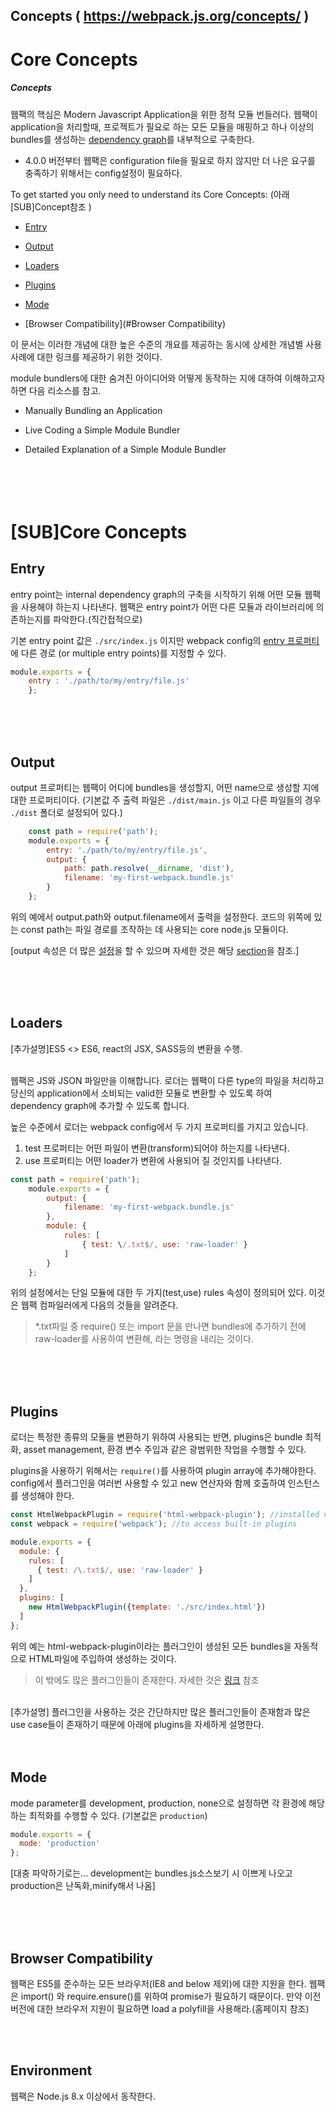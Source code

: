 
Concepts  ( https://webpack.js.org/concepts/ )
---------




# Core Concepts


##### Concepts



웹팩의 핵심은 Modern Javascript Application을 위한 정적 모듈 번들러다. 웹팩이 application을 처리할때, 프로젝트가 필요로 하는 모든 모듈을 매핑하고 하나 이상의 bundles를 생성하는 [dependency graph](https://webpack.js.org/concepts/dependency-graph/)를 내부적으로 구축한다.

*   4.0.0 버전부터 웹팩은 configuration file을 필요로 하지 않지만 더 나은 요구를 충족하기 위해서는 config설정이 필요하다.

To get started you only need to understand its Core Concepts: (아래 [SUB]Concept참조 )

*   [Entry](#Entry)

*   [Output](#Output)

*   [Loaders](#Loaders)

*   [Plugins](#Plugins)

*   [Mode](#Mode)

*   [Browser Compatibility](#Browser Compatibility)

이 문서는 이러한 개념에 대한 높은 수준의 개요를 제공하는 동시에 상세한 개념별 사용 사례에 대한 링크를 제공하기 위한 것이다.

module bundlers에 대한 숨겨진 아이디어와 어떻게 동작하는 지에 대하여 이해하고자 하면 다음 리소스를 참고.

*  Manually Bundling an Application

*  Live Coding a Simple Module Bundler

*  Detailed Explanation of a Simple Module Bundler
<br><br><br><br><br>

# [SUB]Core Concepts


## Entry

entry point는 internal dependency graph의 구축을 시작하기 위해 어떤 모듈 웹팩을 사용해야 하는지 나타낸다. 웹팩은 entry point가 어떤 다른 모듈과 라이브러리에 의존하는지를 파악한다.(직간접적으로)

기본 entry point 값은 `./src/index.js` 이지만  webpack config의 [entry 프로퍼티](https://webpack.js.org/configuration/entry-context/#entry)에 다른 경로 (or multiple entry points)를 지정할 수 있다.

```javascript
module.exports = {
    entry : './path/to/my/entry/file.js'
    };
```


<br><br><br>

## Output

output 프로퍼티는 웹팩이 어디에 bundles을 생성할지, 어떤 name으로 생성할 지에 대한 프로퍼티이다. 
(기본값 주 출력 파일은 `./dist/main.js` 이고 다른 파일들의 경우 `./dist` 폴더로 설정되어 있다.)

```javascript
    const path = require('path');
    module.exports = {
	    entry: './path/to/my/entry/file.js',
	    output: {
		    path: path.resolve(__dirname, 'dist'),
		    filename: 'my-first-webpack.bundle.js'
		}
	};
```

위의 예에서 output.path와 output.filename에서 출력을 설정한다. 코드의 위쪽에 있는 const path는 파일 경로를 조작하는 데 사용되는 core node.js 모듈이다.

[output 속성은 더 많은 [설정](https://webpack.js.org/configuration/output/)을 할 수 있으며 자세한 것은 해당 [section](https://webpack.js.org/concepts/output/)을 참조.]


<br><br><br>

## Loaders

[추가설명]ES5 <> ES6,  react의 JSX, SASS등의 변환을 수행.<br><br>


웹팩은 JS와 JSON 파일만을 이해합니다. 로더는 웹팩이 다른 type의 파일을 처리하고 당신의 application에서 소비되는 valid한 모듈로 변환할 수 있도록 하여 dependency graph에 추가할 수 있도록 합니다.

높은 수준에서 로더는 webpack config에서 두 가지 프로퍼티를 가지고 있습니다.
 1. test 프로퍼티는 어떤 파일이 변환(transform)되어야 하는지를 나타낸다.
 2. use 프로퍼티는 어떤 loader가 변환에 사용되어 질 것인지를 나타낸다.

```javascript
const path = require('path');
    module.exports = {
	    output: {
		    filename: 'my-first-webpack.bundle.js'
	    },
	    module: {
		    rules: [
			    { test: \/.txt$/, use: 'raw-loader' }
			]
		}
	};
```   

위의 설정에서는 단일 모듈에 대한 두 가지(test,use) rules 속성이 정의되어 있다. 이것은 웹팩 컴파일러에게 다음의 것들을 알려준다.

> *.txt파일 중 require() 또는 import 문을 만나면 bundles에 추가하기 전에 raw-loader를 사용하여 변환해, 라는 명령을 내리는 것이다.


<br><br><br>

## Plugins

로더는 특정한 종류의 모듈을 변환하기 위하여 사용되는 반면, plugins은 bundle 최적화, asset management, 환경 변수 주입과 같은 광범위한 작업을 수행할 수 있다.

plugins을 사용하기 위해서는 `require()`를 사용하여 plugin array에 추가해야한다. config에서 플러그인을 여러번 사용할 수 있고 new 연산자와 함께 호출하여 인스턴스를 생성해야 한다.

```javascript
const HtmlWebpackPlugin = require('html-webpack-plugin'); //installed via npm
const webpack = require('webpack'); //to access built-in plugins

module.exports = {
  module: {
    rules: [
      { test: /\.txt$/, use: 'raw-loader' }
    ]
  },
  plugins: [
    new HtmlWebpackPlugin({template: './src/index.html'})
  ]
};
```

위의 예는 html-webpack-plugin이라는 플러그인이 생성된 모든 bundles을 자동적으로 HTML파일에 주입하여 생성하는 것이다. 

> 이 밖에도 많은 플러그인들이 존재한다.  자세한 것은 [링크](https://webpack.js.org/plugins/) 참조

<br>
[추가설명] 플러그인을 사용하는 것은 간단하지만 많은 플러그인들이 존재함과 많은 use case들이 존재하기 때문에 아래에 plugins을 자세하게 설명한다.
<br><br><br>


## Mode

mode parameter를 development, production, none으로 설정하면 각 환경에 해당하는 최적화를 수행할 수 있다. (기본값은 `production`)

```javascript
module.exports = {
  mode: 'production'
};
```

[대충 파악하기로는...  development는 bundles.js소스보기 시 이쁘게 나오고 production은 난독화,minify해서 나옴]

<br><br><br>
## Browser Compatibility

웹팩은 ES5를 준수하는 모든 브라우저(IE8 and below 제외)에 대한 지원을 한다. 웹팩은 import() 와 require.ensure()를 위하여 promise가 필요하기 때문이다. 만약 이전 버전에 대한 브라우저 지원이 필요하면 load a polyfill을 사용해라.(홈페이지 참조)


<br><br>

## Environment

웹팩은 Node.js 8.x 이상에서 동작한다.
